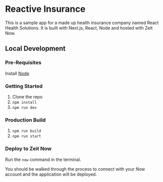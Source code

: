 # Reactive Insurance

This is a sample app for a made up health insurance company named React Health Solutions. It is built with Next.js, React, Node and hosted with Zeit Now.

## Local Development

### Pre-Requisites

Install [Node](https://nodejs.org/en/)

### Getting Started

1. Clone the repo
2. `npm install`
3. `npm run dev`

### Production Build

1. `npm run build`
2. `npm run start`

### Deploy to Zeit Now

Run the `now` command in the terminal.

You should be walked through the process to connect with your Now account and the application will be deployed. 
